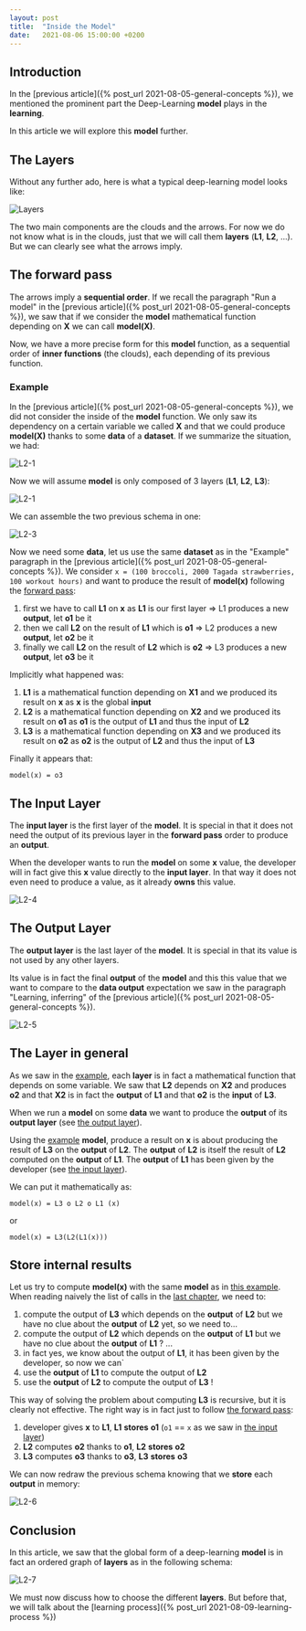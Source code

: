 ```yaml
---
layout: post
title:  "Inside the Model"
date:   2021-08-06 15:00:00 +0200
---
```


## Introduction

In the [previous article]({% post_url 2021-08-05-general-concepts %}), we mentioned the prominent part the 
Deep-Learning **model** plays in the **learning**. 

In this article we will explore this **model** further. 

## The Layers

Without any further ado, here is what a typical deep-learning model looks like: 

![Layers](/_assets/images/model/Layers.png)

The two main components are the clouds and the arrows. For now we do not know what is in the clouds, just that we 
will call them **layers** (**L1**, **L2**, ...).
But we can clearly see what the arrows imply. 

## The forward pass 

The arrows imply a **sequential order**. If we recall the paragraph "Run a model" in the 
[previous article]({% post_url 2021-08-05-general-concepts %}), we saw that if we consider the **model** 
mathematical function depending on **X** we can call **model(X)**.

Now, we have a more precise form for this **model** function, as a sequential order of **inner functions** (the clouds), 
each depending of its previous function. 

### Example

In the [previous article]({% post_url 2021-08-05-general-concepts %}), we did not consider the inside 
of the **model** function. We only saw its dependency on a certain variable we called **X** and that 
we could produce **model(X)** thanks to some **data** of a **dataset**. If we summarize the situation, 
we had:  

![L2-1](/_assets/images/model/L2-1.png)

Now we will assume **model** is only composed of 3 layers 
(**L1**, **L2**, **L3**): 

![L2-1](/_assets/images/model/L2-2.png)

We can assemble the two previous schema in one: 

![L2-3](/_assets/images/model/L2-3.png)

Now we need some **data**, let us use the same **dataset** as in the "Example" paragraph 
in the [previous article]({% post_url 2021-08-05-general-concepts %}). 
We consider `x = (100 broccoli, 2000 Tagada strawberries, 100 workout hours)` and 
want to produce the result of **model(x)** following the [forward pass](#the-forward-pass):

1. first we have to call **L1** on **x** as **L1** is our first layer => L1 produces a new **output**, 
let **o1** be it
2. then we call **L2** on the result of **L1** which is **o1** => L2 produces a new **output**, 
let **o2** be it
3. finally we call **L2** on the result of **L2** which is **o2** => L3 produces a new **output**, 
let **o3** be it

Implicitly what happened was: 
1. **L1** is a mathematical function depending on **X1** and we produced its result on **x** as **x** 
is the global **input**
2. **L2** is a mathematical function depending on **X2** and we produced its result on **o1** as **o1** 
is the output of **L1** and thus the input of **L2** 
3. **L3** is a mathematical function depending on **X3** and we produced its result on **o2** as **o2** 
is the output of **L2** and thus the input of **L3** 

Finally it appears that: 
```
model(x) = o3
```

## The Input Layer

The **input layer** is the first layer of the **model**. It is special in that it does not need the 
output of its previous layer in the **forward pass** order to produce an **output**.

When the developer wants to run the **model** on some **x** value, the developer will in fact give this 
**x** value directly to the **input layer**. In that way it does not even need to produce a value, 
as it already **owns** this value.

![L2-4](/_assets/images/model/L2-4.png)

## The Output Layer 

The **output layer** is the last layer of the **model**. It is special in that its value is not used 
by any other layers. 

Its value is in fact the final **output** of the **model** and this this value that we want to compare 
to the **data output** expectation we saw in the paragraph "Learning, inferring" 
of the [previous article]({% post_url 2021-08-05-general-concepts %}). 

![L2-5](/_assets/images/model/L2-5.png)

## The Layer in general

As we saw in the [example](#example), each **layer** is in fact a mathematical function that depends on 
some variable. We saw that **L2** depends on **X2** and produces **o2** and that **X2** is in fact the 
**output** of **L1** and that **o2** is the **input** of **L3**.

When we run a **model** on some **data** we want to produce the **output** of its **output layer** 
(see [the output layer](#the-output-layer)). 

Using the [example](#example) **model**, produce a result on **x** is about producing the 
result of **L3** on the **output** of **L2**. The **output** of **L2** is itself the result of 
**L2** computed on the **output** of **L1**. The **output** of **L1** has been given by the 
developer (see [the input layer](#the-input-layer)).

We can put it mathematically as: 
```
model(x) = L3 o L2 o L1 (x)
```
or 
```
model(x) = L3(L2(L1(x)))
```

## Store internal results

Let us try to compute **model(x)** with the same **model** as in [this example](#example). 
When reading naively the list of calls in the [last chapter](#the-layer-in-general), we need to: 
1. compute the output of **L3** which depends on the **output** of **L2** but we have no clue about 
the **output** of **L2** yet, so we need to...
2. compute the output of **L2** which depends on the **output** of **L1** but we have no clue about 
the **output** of **L1** ? ...
3. in fact yes, we know about the output of **L1**, it has been given by the developer, so now we can`
4. use the **output** of **L1** to compute the output of **L2**
5. use the **output** of **L2** to compute the output of **L3** !

This way of solving the problem about computing **L3** is recursive, but it is clearly not effective.
The right way is in fact just to follow [the forward pass](#the-forward-pass): 

1. developer gives **x** to **L1**, **L1** **stores** **o1** 
(`o1` == `x` as we saw in [the input layer](#the-input-layer))
2. **L2** computes **o2** thanks to **o1**, **L2** **stores** **o2**
3. **L3** computes **o3** thanks to **o3**, **L3** **stores** **o3**

We can now redraw the previous schema knowing that we **store** each **output** in memory:

![L2-6](/_assets/images/model/L2-6.png)

## Conclusion

In this article, we saw that the global form of a deep-learning **model** is in fact an ordered graph 
of **layers** as in the following schema: 

![L2-7](/_assets/images/model/L2-7.png)

We must now discuss how to choose the different **layers**. But before that, we will talk about the 
[learning process]({% post_url 2021-08-09-learning-process %}) 

